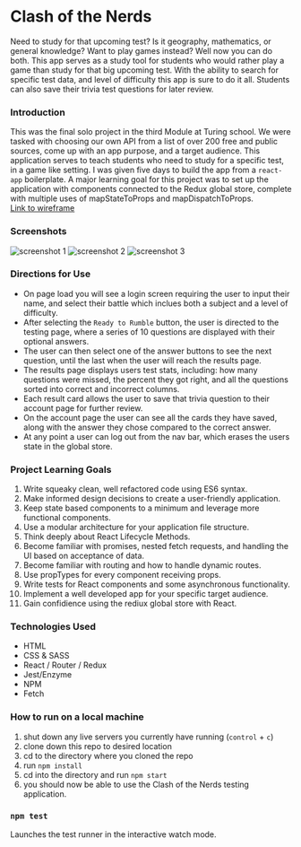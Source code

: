 # Clash of the Nerds

Need to study for that upcoming test? Is it geography, mathematics, or general knowledge? Want to play games instead? Well now you can do both. This app serves as a study tool for students who would rather play a game than study for that big upcoming test. With the ability to search for specific test data, and level of difficulty this app is sure to do it all. Students can also save their trivia test questions for later review. 

### Introduction

This was the final solo project in the third Module at Turing school. We were tasked with choosing our own API from a list of over 200 free and public sources, come up with an app purpose, and a target audience. This application serves to teach students who need to study for a specific test, in a game like setting. I was given five days to build the app from a `react-app` boilerplate. A major learning goal for this project was to set up the application with components connected to the Redux global store, complete with multiple uses of mapStateToProps and mapDispatchToProps.<br />
[Link to wireframe](https://balsamiq.cloud/svd6gho/pl1x5h9)

### Screenshots
![screenshot 1](https://user-images.githubusercontent.com/53594458/75725565-f5b32280-5c9d-11ea-8057-b8f4f69ac7c1.png)
![screenshot 2](https://user-images.githubusercontent.com/53594458/75725593-06fc2f00-5c9e-11ea-9f11-6e6a3a6dc571.png)
![screenshot 3](https://user-images.githubusercontent.com/53594458/75725652-25fac100-5c9e-11ea-9160-9ace03e90290.png)

### Directions for Use
- On page load you will see a login screen requiring the user to input their name, and select their battle which inclues both a subject and a level of difficulty.
- After selecting the `Ready to Rumble` button, the user is directed to the testing page, where a series of 10 questions are displayed with their optional answers. 
- The user can then select one of the answer buttons to see the next question, until the last when the user will reach the results page. 
- The results page displays users test stats, including: how many questions were missed, the percent they got right, and all the questions sorted into correct and incorrect columns. 
- Each result card allows the user to save that trivia question to their account page for further review. 
- On the account page the user can see all the cards they have saved, along with the answer they chose compared to the correct answer. 
- At any point a user can log out from the nav bar, which erases the users state in the global store. 

### Project Learning Goals  
1. Write squeaky clean, well refactored code using ES6 syntax.
2. Make informed design decisions to create a user-friendly application.
3. Keep state based components to a minimum and leverage more functional components.
4. Use a modular architecture for your application file structure.
5. Think deeply about React Lifecycle Methods.
6. Become familiar with promises, nested fetch requests, and handling the UI based on acceptance of data.
7. Become familiar with routing and how to handle dynamic routes.
8. Use propTypes for every component receiving props.
9. Write tests for React components and some asynchronous functionality.
10. Implement a well developed app for your specific target audience. 
11. Gain confidience using the rediux global store with React.

### Technologies Used
- HTML
- CSS & SASS
- React / Router / Redux
- Jest/Enzyme
- NPM
- Fetch

### How to run on a local machine
1. shut down any live servers you currently have running (`control` + `c`)
2. clone down this repo to desired location
3. cd to the directory where you cloned the repo
4. run `npm install`
8. cd into the directory and run `npm start`
10. you should now be able to use the Clash of the Nerds testing application.

### `npm test`

Launches the test runner in the interactive watch mode.<br />


